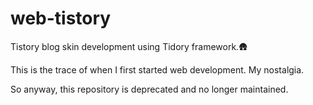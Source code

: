 # web-tistory

Tistory blog skin development using Tidory framework.🛖

This is the trace of when I first started web development. My nostalgia.

So anyway, this repository is deprecated and no longer maintained.
